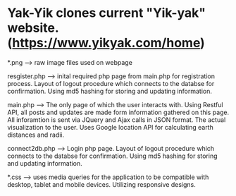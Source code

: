 # Yak-Yik clones current "Yik-yak" website. (https://www.yikyak.com/home)

*.png --> raw image files used on webpage

resgister.php --> inital required php page from main.php for registration process. Layout of logout procedure which connects to the databse for confirmation. Using md5 hashing for storing and updating information.

main.php --> The only page of which the user interacts with. Using Restful API, all posts and updates are made form information gathered on this page. All inforamtion is sent via JQuery and Ajax calls in JSON format. The actual visualization to the user. Uses Google location API for calculating earth distances and radii.

connect2db.php --> Login php page. Layout of logout procedure which connects to the databse for confirmation. Using md5 hashing for storing and updating information.

*.css --> uses media queries for the application to be compatible with desktop, tablet and mobile devices. Utilizing responsive designs.

